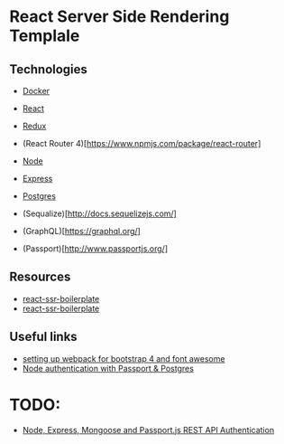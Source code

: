 # React Server Side Rendering Templale

## Technologies

- [Docker](https://www.docker.com/)

- [React](https://reactjs.org/)
- [Redux](https://redux.js.org/)
- (React Router 4)[https://www.npmjs.com/package/react-router]

- [Node](https://nodejs.org/uk/)
- [Express](http://expressjs.com/)
- [Postgres](https://www.postgresql.org/)
- (Sequalize)[http://docs.sequelizejs.com/]
- (GraphQL)[https://graphql.org/]
- (Passport)[http://www.passportjs.org/]

## Resources

- [react-ssr-boilerplate](https://github.com/cullenjett/react-ssr-boilerplate)
- [react-ssr-boilerplate](https://github.com/mtrifilo/react-ssr-boilerplate)

## Useful links

- [setting up webpack for bootstrap 4 and font awesome](https://medium.com/@estherfalayi/setting-up-webpack-for-bootstrap-4-and-font-awesome-eb276e04aaeb)
- [Node authentication with Passport & Postgres](https://reallifeprogramming.com/node-authentication-with-passport-postgres-ef93e2d520e7)

# TODO:

- [Node, Express, Mongoose and Passport.js REST API Authentication](https://www.djamware.com/post/58eba06380aca72673af8500/node-express-mongoose-and-passportjs-rest-api-authentication)

